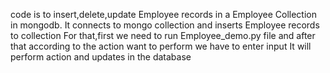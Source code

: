 code is to insert,delete,update Employee records in a Employee Collection in mongodb.
It connects to mongo collection and inserts Employee records to collection
For that,first we need to run Employee_demo.py file
and after that according to the action want to perform we have to enter input
It will perform action and updates in the database
